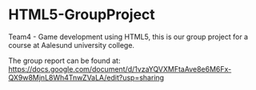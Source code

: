 # HTML5-GroupProject
Team4 - Game development using HTML5, this is our group project for a course at Aalesund university college.

The group report can be found at: https://docs.google.com/document/d/1vzaYQVXMFtaAve8e6M6Fx-QX9w8MjnL8Wh4TnwZVaLA/edit?usp=sharing

